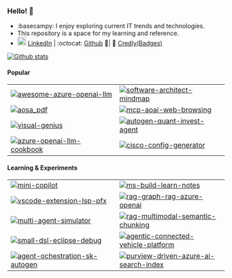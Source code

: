 ### Hello! 👋  

- :basecampy: I enjoy exploring current IT trends and technologies.
- This repository is a space for my learning and reference.
- <img src="https://content.linkedin.com/content/dam/me/business/en-us/amp/brand-site/v2/bg/LI-Bug.svg.original.svg" alt="linkedin" width=20> [LinkedIn](https://www.linkedin.com/in/taeho-kim-718020157) | :octocat: [Github](https://github.com/kimtth) :whale:| :name_badge: [Credly(Badges)](https://www.credly.com/users/taeho-kim.16c9c429)

<!--
-  If you're interested in finding repositories that contain my work,
-  📫 ```please click on "Repositories" and then filter by "Type: Sources" ```.
- https://github.com/ikatyang/emoji-cheat-sheet
-->

[![Github stats](https://github-readme-stats-vercel-hazel-nine.vercel.app/api?username=kimtth&hide=prs,contribs,issues&count_private=true&include_all_commits=true&show_icons=true&card_width=300&hide_title=true&line_height=30&cache_seconds=1000)](https://github.com/kimtth)

#### Popular

<table>
  <tr>
    <td width="50%">
      <a href="https://github.com/kimtth/awesome-azure-openai-llm">
        <img src="https://github-readme-stats-vercel-hazel-nine.vercel.app/api/pin/?username=kimtth&repo=awesome-azure-openai-llm&cache_seconds=1000" alt="awesome-azure-openai-llm" />
      </a>
    </td>
    <td width="50%">
      <a href="https://github.com/kimtth/software-architect-mindmap">
        <img src="https://github-readme-stats-vercel-hazel-nine.vercel.app/api/pin/?username=kimtth&repo=software-architect-mindmap&cache_seconds=1000" alt="software-architect-mindmap" />
      </a>
    </td>
  </tr>
  <tr>
    <td width="50%">
      <a href="https://github.com/kimtth/aosa_pdf">
        <img src="https://github-readme-stats-vercel-hazel-nine.vercel.app/api/pin/?username=kimtth&repo=aosa_pdf&cache_seconds=1000" alt="aosa_pdf" />
      </a>
    </td>
    <td width="50%">
      <a href="https://github.com/kimtth/mcp-aoai-web-browsing">
        <img src="https://github-readme-stats-vercel-hazel-nine.vercel.app/api/pin/?username=kimtth&repo=mcp-aoai-web-browsing&cache_seconds=1000" alt="mcp-aoai-web-browsing" />
      </a>
    </td>
  </tr>
  <tr>
    <td width="50%">
      <a href="https://github.com/kimtth/visual-genius">
        <img src="https://github-readme-stats-vercel-hazel-nine.vercel.app/api/pin/?username=kimtth&repo=visual-genius&cache_seconds=1000" alt="visual-genius" />
      </a>
    </td>
    <td width="50%">
      <a href="https://github.com/kimtth/autogen-quant-invest-agent">
        <img src="https://github-readme-stats-vercel-hazel-nine.vercel.app/api/pin/?username=kimtth&repo=autogen-quant-invest-agent&cache_seconds=1000" alt="autogen-quant-invest-agent" />
      </a>
    </td>
  </tr>
  <tr>
    <td width="50%">
      <a href="https://github.com/kimtth/azure-openai-llm-cookbook">
        <img src="https://github-readme-stats-vercel-hazel-nine.vercel.app/api/pin/?username=kimtth&repo=azure-openai-llm-cookbook&cache_seconds=1000" alt="azure-openai-llm-cookbook" />
      </a>
    </td>
    <td width="50%">
      <a href="https://github.com/kimtth/cisco-config-generator">
        <img src="https://github-readme-stats-vercel-hazel-nine.vercel.app/api/pin/?username=kimtth&repo=cisco-config-generator&cache_seconds=1000" alt="cisco-config-generator" />
      </a>
    </td>
  </tr>
  </table>

#### Learning & Experiments
  
  <table>
  <tr>
    <td width="50%">
      <a href="https://github.com/kimtth/mini-copilot">
        <img src="https://github-readme-stats-vercel-hazel-nine.vercel.app/api/pin/?username=kimtth&repo=mini-copilot&cache_seconds=1000" alt="mini-copilot" />
      </a>
    </td>
    <td width="50%">
      <a href="https://github.com/kimtth/ms-build-learn-notes">
        <img src="https://github-readme-stats-vercel-hazel-nine.vercel.app/api/pin/?username=kimtth&repo=ms-build-learn-notes&cache_seconds=1000" alt="ms-build-learn-notes" />
      </a>
    </td>
  </tr>
  <tr>
    <td width="50%">
      <a href="https://github.com/kimtth/vscode-extension-lsp-pfx">
        <img src="https://github-readme-stats-vercel-hazel-nine.vercel.app/api/pin/?username=kimtth&repo=vscode-extension-lsp-pfx&cache_seconds=1000" alt="vscode-extension-lsp-pfx" />
      </a>
    </td>
    <td width="50%">
      <a href="https://github.com/kimtth/rag-graph-rag-azure-openai">
        <img src="https://github-readme-stats-vercel-hazel-nine.vercel.app/api/pin/?username=kimtth&repo=rag-graph-rag-azure-openai&cache_seconds=1000" alt="rag-graph-rag-azure-openai" />
      </a>
    </td>
  </tr>
  <tr>
    <td width="50%">
      <a href="https://github.com/kimtth/multi-agent-simulator">
        <img src="https://github-readme-stats-vercel-hazel-nine.vercel.app/api/pin/?username=kimtth&repo=multi-agent-simulator&cache_seconds=1000" alt="multi-agent-simulator" />
      </a>
    </td>
    <td width="50%">
      <a href="https://github.com/kimtth/rag-multimodal-semantic-chunking">
        <img src="https://github-readme-stats-vercel-hazel-nine.vercel.app/api/pin/?username=kimtth&repo=rag-multimodal-semantic-chunking&cache_seconds=1000" alt="rag-multimodal-semantic-chunking" />
      </a>
    </td>
  </tr>
  <tr>
    <td width="50%">
      <a href="https://github.com/kimtth/small-dsl-eclipse-debug">
        <img src="https://github-readme-stats-vercel-hazel-nine.vercel.app/api/pin/?username=kimtth&repo=small-dsl-eclipse-debug&cache_seconds=1000" alt="small-dsl-eclipse-debug" />
      </a>
    </td>
    <td width="50%">
      <a href="https://github.com/kimtth/agentic-connected-vehicle-platform">
        <img src="https://github-readme-stats-vercel-hazel-nine.vercel.app/api/pin/?username=kimtth&repo=agentic-connected-vehicle-platform&cache_seconds=1000" alt="agentic-connected-vehicle-platform" />
      </a>
    </td>
  </tr>
  <tr>
    <td width="50%">
      <a href="https://github.com/kimtth/agent-ochestration-sk-autogen">
        <img src="https://github-readme-stats-vercel-hazel-nine.vercel.app/api/pin/?username=kimtth&repo=agent-ochestration-sk-autogen&cache_seconds=1000" alt="agent-ochestration-sk-autogen" />
      </a>
    </td>
    <td width="50%">
      <a href="https://github.com/kimtth/purview-driven-azure-ai-search-index">
        <img src="https://github-readme-stats-vercel-hazel-nine.vercel.app/api/pin/?username=kimtth&repo=purview-driven-azure-ai-search-index&cache_seconds=1000" alt="purview-driven-azure-ai-search-index" />
      </a>
    </td>
  </tr>
</table>

<!--
Pinned  
[![Readme Card](https://github-readme-stats-vercel-hazel-nine.vercel.app/api/pin/?username=kimtth&repo=awesome-azure-openai-llm)](https://github.com/kimtth/awesome-azure-openai-llm)
[![Readme Card](https://github-readme-stats-vercel-hazel-nine.vercel.app/api/pin/?username=kimtth&repo=software-architect-mindmap)](https://github.com/kimtth/software-architect-mindmap)
[![Readme Card](https://github-readme-stats-vercel-hazel-nine.vercel.app/api/pin/?username=kimtth&repo=aosa_pdf)](https://github.com/kimtth/aosa_pdf)
[![Readme Card](https://github-readme-stats-vercel-hazel-nine.vercel.app/api/pin/?username=kimtth&repo=mcp-aoai-web-browsing)](https://github.com/kimtth/mcp-aoai-web-browsing)
[![Readme Card](https://github-readme-stats-vercel-hazel-nine.vercel.app/api/pin/?username=kimtth&repo=visual-genius)](https://github.com/kimtth/visual-genius)
[![Readme Card](https://github-readme-stats-vercel-hazel-nine.vercel.app/api/pin/?username=kimtth&repo=azure-openai-llm-cookbook)](https://github.com/kimtth/azure-openai-llm-cookbook)
[![Readme Card](https://github-readme-stats-vercel-hazel-nine.vercel.app/api/pin/?username=kimtth&repo=autogen-quant-invest-agent)](https://github.com/kimtth/autogen-quant-invest-agent)
[![Readme Card](https://github-readme-stats-vercel-hazel-nine.vercel.app/api/pin/?username=kimtth&repo=agentic-connected-vehicle-platform)](https://github.com/kimtth/agentic-connected-vehicle-platform)
--> 

<!--
[![My Awesome Stats](https://awesome-github-stats.azurewebsites.net/user-stats/kimtth?cardType=level&preferLogin=false)](https://git.io/awesome-stats-card)
-->
<!--
[![Top Langs](https://github-readme-stats-vercel-hazel-nine.vercel.app/api/top-langs/?username=kimtth&langs_count=10&hide=GAP,jupyter%20notebook&layout=compact)](https://github.com/kimtth)
-->
<!--
**kimtth/kimtth** is a ✨ _special_ ✨ repository because its `README.md` (this file) appears on your GitHub profile.

Here are some ideas to get you started:

- 🔭 I’m currently working on ...
- 🌱 I’m currently learning ...
- 👯 I’m looking to collaborate on ...
- 🤔 I’m looking for help with ...
- 💬 Ask me about ...
- 📫 How to reach me: ...
- 😄 Pronouns: ...
- ⚡ Fun fact: ...
-->

<!--
A+ 2025/07/22
-->
